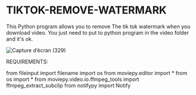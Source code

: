 # TIKTOK-REMOVE-WATERMARK
This Python program allows you to remove The tik tok watermark when you download video.
You just need to put to python program in the video folder and it's ok.

![Capture d’écran (329)](https://user-images.githubusercontent.com/61295220/171196998-ee9d9693-3595-4c93-ba25-7983fa89e5c1.png)


REQUIREMENTS:

from fileinput import filename
import os 
from moviepy.editor import *
from os import *
from moviepy.video.io.ffmpeg_tools import ffmpeg_extract_subclip
from notifypy import Notify


